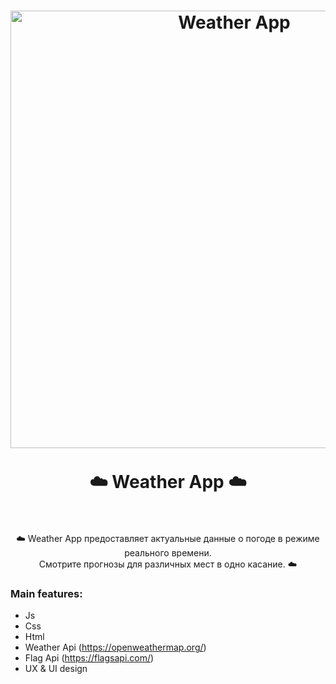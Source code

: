 <h1 align = "center"><a href="https://roman-artemiev.github.io/ra-Weather-App/"><img width="700" alt="Weather App" src="./readme/weather-app.jpg"></a>
    <br>
    <br>
    ☁️ Weather App ☁️
    <br>
    <br>
</h1>
<p align = "center">
    ☁️ Weather App  предоставляет актуальные данные о погоде в режиме реального времени. <br/> Смотрите прогнозы для различных мест в одно касание. ☁️
</p>

<h3>Main features:</h3>

 - Js
 - Css
 - Html
 - Weather Api (https://openweathermap.org/)
 - Flag Api (https://flagsapi.com/)
 - UX & UI design
